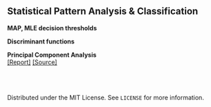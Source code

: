 ## Statistical Pattern Analysis &amp; Classification

**MAP, MLE decision thresholds** <br>

**Discriminant functions** <br>
  
**Principal Component Analysis** <br>
[[Report]](https://001honi.github.io/repos/pattern-analysis/pca/report.html)  [[Source]](pca)  

<br><br><br>
Distributed under the MIT License. See `LICENSE` for more information.

